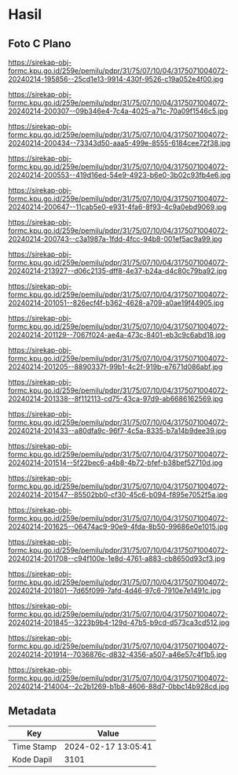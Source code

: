 # Hasil

## Foto C Plano

https://sirekap-obj-formc.kpu.go.id/259e/pemilu/pdpr/31/75/07/10/04/3175071004072-20240214-195856--25cd1e13-9914-430f-9526-c19a052e4f00.jpg

https://sirekap-obj-formc.kpu.go.id/259e/pemilu/pdpr/31/75/07/10/04/3175071004072-20240214-200307--09b346e4-7c4a-4025-a71c-70a09f1546c5.jpg

https://sirekap-obj-formc.kpu.go.id/259e/pemilu/pdpr/31/75/07/10/04/3175071004072-20240214-200434--73343d50-aaa5-499e-8555-6184cee72f38.jpg

https://sirekap-obj-formc.kpu.go.id/259e/pemilu/pdpr/31/75/07/10/04/3175071004072-20240214-200553--419d16ed-54e9-4923-b6e0-3b02c93fb4e6.jpg

https://sirekap-obj-formc.kpu.go.id/259e/pemilu/pdpr/31/75/07/10/04/3175071004072-20240214-200647--11cab5e0-e931-4fa6-8f93-4c9a0ebd9069.jpg

https://sirekap-obj-formc.kpu.go.id/259e/pemilu/pdpr/31/75/07/10/04/3175071004072-20240214-200743--c3a1987a-1fdd-4fcc-94b8-001ef5ac9a99.jpg

https://sirekap-obj-formc.kpu.go.id/259e/pemilu/pdpr/31/75/07/10/04/3175071004072-20240214-213927--d06c2135-dff8-4e37-b24a-d4c80c79ba92.jpg

https://sirekap-obj-formc.kpu.go.id/259e/pemilu/pdpr/31/75/07/10/04/3175071004072-20240214-201051--826ecf4f-b362-4628-a709-a0ae19f44905.jpg

https://sirekap-obj-formc.kpu.go.id/259e/pemilu/pdpr/31/75/07/10/04/3175071004072-20240214-201129--7067f024-ae4a-473c-8401-eb3c9c6abd18.jpg

https://sirekap-obj-formc.kpu.go.id/259e/pemilu/pdpr/31/75/07/10/04/3175071004072-20240214-201205--8890337f-99b1-4c2f-919b-e7671d086abf.jpg

https://sirekap-obj-formc.kpu.go.id/259e/pemilu/pdpr/31/75/07/10/04/3175071004072-20240214-201338--8f112113-cd75-43ca-97d9-ab6686162569.jpg

https://sirekap-obj-formc.kpu.go.id/259e/pemilu/pdpr/31/75/07/10/04/3175071004072-20240214-201433--a80dfa9c-96f7-4c5a-8335-b7a14b9dee39.jpg

https://sirekap-obj-formc.kpu.go.id/259e/pemilu/pdpr/31/75/07/10/04/3175071004072-20240214-201514--5f22bec6-a4b8-4b72-bfef-b38bef52710d.jpg

https://sirekap-obj-formc.kpu.go.id/259e/pemilu/pdpr/31/75/07/10/04/3175071004072-20240214-201547--85502bb0-cf30-45c6-b094-f895e7052f5a.jpg

https://sirekap-obj-formc.kpu.go.id/259e/pemilu/pdpr/31/75/07/10/04/3175071004072-20240214-201625--06474ac9-90e9-4fda-8b50-99686e0e1015.jpg

https://sirekap-obj-formc.kpu.go.id/259e/pemilu/pdpr/31/75/07/10/04/3175071004072-20240214-201708--c94f100e-1e8d-4761-a883-cb8650d93cf3.jpg

https://sirekap-obj-formc.kpu.go.id/259e/pemilu/pdpr/31/75/07/10/04/3175071004072-20240214-201801--7d65f099-7afd-4d46-97c6-7910e7e1491c.jpg

https://sirekap-obj-formc.kpu.go.id/259e/pemilu/pdpr/31/75/07/10/04/3175071004072-20240214-201845--3223b9b4-129d-47b5-b9cd-d573ca3cd512.jpg

https://sirekap-obj-formc.kpu.go.id/259e/pemilu/pdpr/31/75/07/10/04/3175071004072-20240214-201914--7036876c-d832-4356-a507-a46e57c4f1b5.jpg

https://sirekap-obj-formc.kpu.go.id/259e/pemilu/pdpr/31/75/07/10/04/3175071004072-20240214-214004--2c2b1269-b1b8-4606-88d7-0bbc14b928cd.jpg


## Metadata

| Key        | Value               |
| ---------- | ------------------- |
| Time Stamp | 2024-02-17 13:05:41 |
| Kode Dapil | 3101                |



